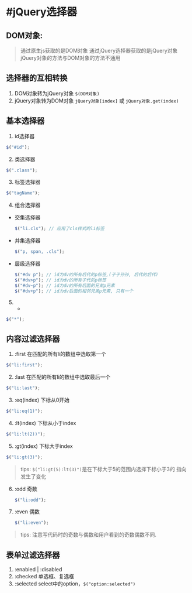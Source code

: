 #jQuery选择器
==========================================
## DOM对象:
> 通过原生js获取的是DOM对象
> 通过jQuery选择器获取的是jQuery对象
> jQuery对象的方法与DOM对象的方法不通用

## 选择器的互相转换
1. DOM对象转为jQuery对象
  `$(DOM对象)`
2. jQuery对象转为DOM对象
  `jQuery对象[index]` 或 `jQuery对象.get(index)`

## 基本选择器
1. id选择器
  ```javascript
  $("#id");
  ```
2. 类选择器
  ```javascript
  $(".class");
  ```
3. 标签选择器
  ```javascript
  $("tagName");
  ```
4. 组合选择器
  * 交集选择器
    ```javascript
    $("li.cls"); // 应用了cls样式的li标签
    ```
  * 并集选择器
    ```javascript
    $("p, span, .cls");
    ```
  * 层级选择器
    ```javascript
    $("#dv p"); // id为dv的所有后代的p标签,(子子孙孙, 后代的后代)
    $("#dv>p"); // id为dv的所有子代的p标签
    $("#dv~p"); // id为dv的所有后面的兄弟p元素
    $("#dv+p"); // id为dv后面的相邻兄弟p元素, 只有一个
    ```
5. *
  ```javascript
  $("*");
  ```
## 内容过滤选择器
1. :first 在匹配的所有li的数组中选取第一个
  ```javascript
  $("li:first");
  ```
2. :last 在匹配的所有li的数组中选取最后一个
  ```javascript
  $("li:last");
  ```
3. :eq(index) 下标从0开始
  ```javascript
  $("li:eq(1)");
  ```
4. :lt(index) 下标从小于index
  ```javascript
  $("li:lt(2))");
  ```
5. :gt(index) 下标大于index
  ```javascript
  $("li:gt(3)");
  ```
  > tips: `$("li:gt(5):lt(3)")`是在下标大于5的范围内选择下标小于3的 指向发生了变化

6. :odd 奇数
   ```javascript
   $("li:odd");
   ```
7. :even 偶数
   ```javascript
   $("li:even");
   ```
  > tips: 注意写代码时的奇数与偶数和用户看到的奇数偶数不同.

## 表单过滤选择器
1. :enabled | :disabled 
2. :checked 单选框、复选框
3. :selected select中的option，`$("option:selected")`